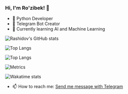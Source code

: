 ### Hi, I'm Ro'zibek! 👋
- 🐍 Python Developer
- 🤖 Telegram Bot Creator
- 🌱 Currently learning AI and Machine Learning
  
![Rashidov's GitHub stats](https://github-readme-stats.vercel.app/api?username=rashidovdev1&show_icons=true&theme=tokyonight)

![Top Langs](https://github-readme-stats.vercel.app/api/top-langs/?username=rashidovdev1&layout=compact&theme=tokyonight)

![Top Langs](https://github-readme-stats.vercel.app/api/top-langs/?username=rashidovdev1&layout=donut&theme=gruvbox)

![Metrics](https://raw.githubusercontent.com/rashidovdev1/rashidovdev1/main/github-metrics.svg)

![Wakatime stats](https://github-readme-stats.vercel.app/api/wakatime?username=rashidovdev1&theme=tokyonight)

- 📫 How to reach me: <a href="https://t.me/tezzro">Send me message with Telegram </a> 
